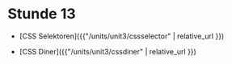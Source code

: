 # Stunde 13

* [CSS Selektoren]({{"/units/unit3/cssselector" | relative_url }})

* [CSS Diner]({{"/units/unit3/cssdiner" | relative_url }})

